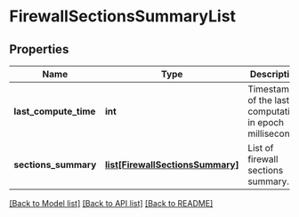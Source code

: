 # FirewallSectionsSummaryList

## Properties
Name | Type | Description | Notes
------------ | ------------- | ------------- | -------------
**last_compute_time** | **int** | Timestamp of the last computation, in epoch milliseconds. | [optional] 
**sections_summary** | [**list[FirewallSectionsSummary]**](FirewallSectionsSummary.md) | List of firewall sections summary. | [optional] 

[[Back to Model list]](../README.md#documentation-for-models) [[Back to API list]](../README.md#documentation-for-api-endpoints) [[Back to README]](../README.md)

